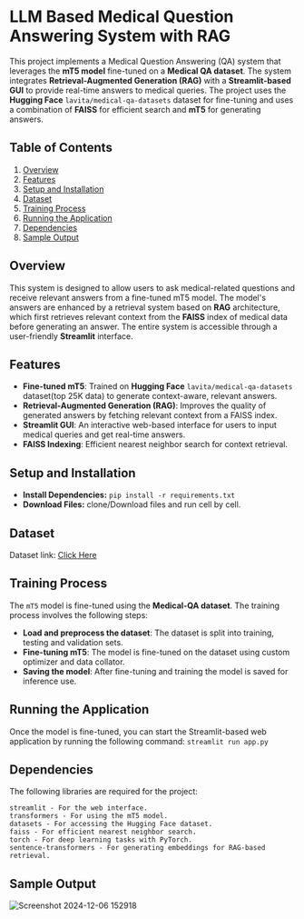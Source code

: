 # LLM Based Medical Question Answering System with RAG
This project implements a Medical Question Answering (QA) system that leverages the **mT5 model** fine-tuned on a **Medical QA dataset**. The system integrates **Retrieval-Augmented Generation (RAG)** with a **Streamlit-based GUI** to provide real-time answers to medical queries. The project uses the **Hugging Face** `lavita/medical-qa-datasets` dataset for fine-tuning and uses a combination of **FAISS** for efficient search and **mT5** for generating answers.

## Table of Contents

1. [Overview](#overview)
2. [Features](#features)
3. [Setup and Installation](#setup-and-installation)
4. [Dataset](#dataset)
5. [Training Process](#training-process)
6. [Running the Application](#running-the-application)
7. [Dependencies](#dependencies)
8. [Sample Output](#sample-output)

## Overview

This system is designed to allow users to ask medical-related questions and receive relevant answers from a fine-tuned mT5 model. The model's answers are enhanced by a retrieval system based on **RAG** architecture, which first retrieves relevant context from the **FAISS** index of medical data before generating an answer. The entire system is accessible through a user-friendly **Streamlit** interface.

## Features

- **Fine-tuned mT5**: Trained on **Hugging Face** `lavita/medical-qa-datasets` dataset(top 25K data) to generate context-aware, relevant answers.
- **Retrieval-Augmented Generation (RAG)**: Improves the quality of generated answers by fetching relevant context from a FAISS index.
- **Streamlit GUI**: An interactive web-based interface for users to input medical queries and get real-time answers.
- **FAISS Indexing**: Efficient nearest neighbor search for context retrieval.

## Setup and Installation

- **Install Dependencies:** `pip install -r requirements.txt`
- **Download Files:** clone/Download files and run cell by cell.

## Dataset

Dataset link: [Click Here](https://huggingface.co/datasets/lavita/medical-qa-datasets)


## Training Process

The `mT5` model is fine-tuned using the **Medical-QA dataset**. The training process involves the following steps:

- **Load and preprocess the dataset**: The dataset is split into training, testing and validation sets.
- **Fine-tuning mT5**: The model is fine-tuned on the dataset using custom optimizer and data collator.
- **Saving the model**: After fine-tuning and training the model is saved for inference use.

## Running the Application

Once the model is fine-tuned, you can start the Streamlit-based web application by running the following command: `streamlit run app.py`

## Dependencies

The following libraries are required for the project:
```
streamlit - For the web interface.
transformers - For using the mT5 model.
datasets - For accessing the Hugging Face dataset.
faiss - For efficient nearest neighbor search.
torch - For deep learning tasks with PyTorch.
sentence-transformers - For generating embeddings for RAG-based retrieval.
```
## Sample Output
![Screenshot 2024-12-06 152918](https://github.com/user-attachments/assets/04ca30e2-fa6e-4f7c-bf6f-573ea1211f8a)
